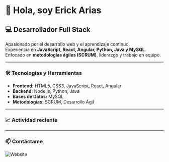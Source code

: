# 👋 Hola, soy Erick Arias

## 💻 Desarrollador Full Stack

Apasionado por el desarrollo web y el aprendizaje continuo.  
Experiencia en **JavaScript, React, Angular, Python, Java y MySQL**.  
Enfocado en **metodologías ágiles (SCRUM)**, liderazgo y trabajo en equipo.

---

### 🛠️ Tecnologías y Herramientas
- **Frontend:** HTML5, CSS3, JavaScript, React, Angular  
- **Backend:** Node.js, Python, Java  
- **Bases de Datos:** MySQL  
- **Metodologías:** SCRUM, Desarrollo Ágil  

---

### 📈 Actividad reciente

<!--RECENT_ACTIVITY:start-->
<!--RECENT_ACTIVITY:end-->

---

### 📫 Contáctame
![Website](https://img.shields.io/website)




